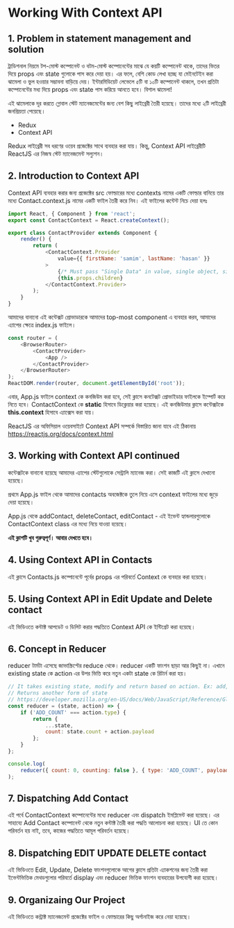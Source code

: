 # Working With Context API

## 1. Problem in statement management and solution

ট্রাডিশনাল নিয়মে টপ-মোস্ট কম্পোনেন্ট ও বটম-মোস্ট কম্পোনেন্টের মাঝে যে কয়টি কম্পোনেন্ট থাকে, তাদের ভিতর দিয়ে props এবং state গুলোকে পাস করে দেয়া হয়। এর ফলে, বেশি কোড লেখা হচ্ছে যা মেইনটেইন করা ঝামেলা ও ভুল হওয়ার সম্ভাবনা বাড়িয়ে দেয়। ইন্টারমিডিয়েট লেভেলে ৫টি বা ১০টি কম্পোনেন্ট থাকলে, তখন প্রতিটা কম্পোনেন্টের মধ্য দিয়ে props এবং state পাস করিয়ে আনতে হবে। বিশাল ঝামেলা!

এই ঝামেলাকে দূর করতে গ্লোবাল স্টেট ম্যানেজমেন্টের জন্য বেশ কিছু লাইব্রেরী তৈরী হয়েছে। তাদের মধ্যে ২টি লাইব্রেরী জনপ্রিয়তা পেয়েছে।

- Redux
- Context API

Redux লাইব্রেরী সব ধরণের ওয়েব প্রজেক্টের সাথে ব্যবহার করা যায়। কিন্তু, Context API লাইব্রেরীটি ReactJS এর নিজস্ব স্টেট ম্যানেজমেন্ট সল্যুশন।

## 2. Introduction to Context API

Context API ব্যবহার করার জন্য প্রজেক্টের src ফোল্ডারের মধ্যে contexts নামের একটি ফোল্ডার বানিয়ে তার মধ্যে Contact.context.js নামের একটি ফাইল তৈরী করে নিব। এই ফাইলের কন্টেন্ট নিচে দেয়া হলঃ

```js
import React, { Component } from 'react';
export const ContactContext = React.createContext();

export class ContactProvider extends Component {
	render() {
		return (
			<ContactContext.Provider
				value={{ firstName: 'samim', lastName: 'hasan' }}
			>
				{/* Must pass "Single Data" in value, single object, single array, single variable, etc. */}
				{this.props.children}
			</ContactContext.Provider>
		);
	}
}
```

আমাদের বানানো এই কন্টেক্সট প্রোভাডারকে আমাদের top-most component এ ব্যবহার করব, আমাদের এ্যাপের ক্ষেত্রে index.js ফাইলে।

```js
const router = (
	<BrowserRouter>
		<ContactProvider>
			<App />
		</ContactProvider>
	</BrowserRouter>
);
ReactDOM.render(router, document.getElementById('root'));
```

এবার, App.js ফাইলে context কে কনজিউম করা হবে, সেই ক্লাসে কনটেক্সট প্রোভাইডার ফাইলকে ইম্পোর্ট করে নিতে হবে। ContactContext কে **static** হিসাবে ডিক্লেয়ার করা হয়েছে। এই কনজিউমার ক্লাসে কন্টেক্সটকে **this.context** হিসাবে এ্যাক্সেস করা যায়।

ReactJS এর অফিসিয়াল ওয়েবসাইটে Context API সম্পর্কে বিস্তারিত জানা যাবে এই ঠিকানায় https://reactjs.org/docs/context.html

## 3. Working with Context API continued

কন্টেক্সটকে বানানো হয়েছে আমাদের এ্যাপের স্টেটগুলোকে সেন্ট্রালি ম্যানেজ করা। সেই কাজটি এই ক্লাসে দেখানো হয়েছে।

প্রথমে App.js ফাইল থেকে আমাদের contacts অবজেক্টকে তুলে নিয়ে এসে context ফাইলের মধ্যে জুড়ে দেয়া হয়েছে।

App.js থেকে addContact, deleteContact, editContact - এই ইভেন্ট হ্যান্ডলারগুলোকে ContactContext class এর মধ্যে নিয়ে যাওয়া হয়েছে।

**এই ক্লাশটি খুব গুরুত্বপূর্ণ। আবার দেখতে হবে।**

## 4. Using Context API in Contacts

এই ক্লাসে Contacts.js কম্পোনেন্টে পূর্বের props এর পরিবর্তে Context কে ব্যবহার করা হয়েছে।

## 5. Using Context API in Edit Update and Delete contact

এই ভিডিওতে কন্টাক্ট আপডেট ও ডিলিট করার পদ্ধতিতে Context API কে ইন্টিগ্রেট করা হয়েছে।

## 6. Concept in Reducer

reducer টার্মটা এসেছে জাভাস্ক্রিপ্টের reduce থেকে। reducer একটি ফাংশন ছাড়া আর কিছুই না। এখানে existing state কে action এর উপর ভিত্তি করে নতুন একটা state কে রিটার্ন করা হয়।

```js
// It takes existing state, modify and return based on action. Ex: add, edit, update, delete
// Returns another form of state
// https://developer.mozilla.org/en-US/docs/Web/JavaScript/Reference/Global_Objects/Array/Reduce
const reducer = (state, action) => {
	if ('ADD_COUNT' === action.type) {
		return {
			...state,
			count: state.count + action.payload
		};
	}
};

console.log(
	reducer({ count: 0, counting: false }, { type: 'ADD_COUNT', payload: 1 })
);

```

## 7. Dispatching Add Contact

এই পর্বে ContactContext কম্পোনেন্টের মধ্যে reducer এবং dispatch ইমপ্লিমেন্ট করা হয়েছে। এর সাহায্যে Add Contact কম্পোনেন্ট থেকে নতুন কন্টাক্ট তৈরী করা পদ্ধতি আলোচনা করা হয়েছে। UI তে কোন পরিবর্তন হয় নাই, তবে, কাজের পদ্ধতিতে আমূল পরিবর্তন হয়েছে।

## 8. Dispatching EDIT UPDATE DELETE contact

এই ভিডিওতে Edit, Update, Delete ফাংশনগুলোকে আগের ক্লাসে প্রতিটা এ্যাকশনের জন্য তৈরী করা ইভেন্টভিত্তিক মেথডগুলোর পরিবর্তে display এবং reducer ভিত্তিক ফাংশন ব্যবহারের উপযোগী করা হয়েছে।

## 9. Organizaing Our Project

এই ভিডিওতে কন্ট্রাক্ট ম্যানেজমেন্ট প্রজেক্টের ফাইল ও ফোল্ডারের কিছু অর্গানাইজ করে নেয়া হয়েছে।
